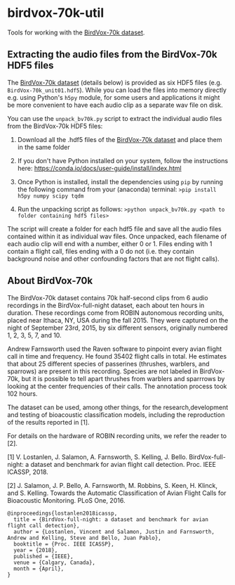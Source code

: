# birdvox-70k-util
Tools for working with the [BirdVox-70k dataset](https://zenodo.org/record/1226427).



## Extracting the audio files from the BirdVox-70k HDF5 files

The [BirdVox-70k dataset](https://zenodo.org/record/1226427) (details below) is provided as six HDF5 files (e.g. `BirdVox-70k_unit01.hdf5`). While you can load the files into memory directly e.g. using Python's `h5py` module, for some users and applications it might be more convenient to have each audio clip as a separate wav file on disk.

You can use the `unpack_bv70k.py` script to extract the individual audio files from the BirdVox-70k HDF5 files:

1. Download all the .hdf5 files of the [BirdVox-70k dataset](https://zenodo.org/record/1226427) and place them in the same folder

2. If you don't have Python installed on your system, follow the instructions here: https://conda.io/docs/user-guide/install/index.html

3. Once Python is installed, install the dependencies using `pip` by running the following command from your (anaconda) terminal: `>pip install h5py numpy scipy tqdm`

4. Run the unpacking script as follows: `>python unpack_bv70k.py <path to folder containing hdf5 files>`

The script will create a folder for each hdf5 file and save all the audio files contained within it as individual wav files. Once unpacked, each filename of each audio clip will end with a number, either 0 or 1. Files ending with 1 contain a flight call, files ending with a 0 do not (i.e. they contain background noise and other confounding factors that are not flight calls).

## About BirdVox-70k

The BirdVox-70k dataset contains 70k half-second clips from 6 audio recordings in the BirdVox-full-night dataset, each about ten hours in duration. These recordings come from ROBIN autonomous recording units, placed near Ithaca, NY, USA during the fall 2015. They were captured on the night of September 23rd, 2015, by six different sensors, originally numbered 1, 2, 3, 5, 7, and 10.

Andrew Farnsworth used the Raven software to pinpoint every avian flight call in time and frequency. He found 35402 flight calls in total. He estimates that about 25 different species of passerines (thrushes, warblers, and sparrows) are present in this recording. Species are not labeled in BirdVox-70k, but it is possible to tell apart thrushes from warblers and sparrrows by looking at the center frequencies of their calls. The annotation process took 102 hours.

The dataset can be used, among other things, for the research,development and testing of bioacoustic classification models, including the reproduction of the results reported in [1].

For details on the hardware of ROBIN recording units, we refer the reader to [2].

[1] V. Lostanlen, J. Salamon, A. Farnsworth, S. Kelling, J. Bello. BirdVox-full-night: a dataset and benchmark for avian flight call detection. Proc. IEEE ICASSP, 2018.

[2] J. Salamon, J. P. Bello, A. Farnsworth, M. Robbins, S. Keen, H. Klinck, and S. Kelling. Towards the Automatic Classification of Avian Flight Calls for Bioacoustic Monitoring. PLoS One, 2016.

```
@inproceedings{lostanlen2018icassp,
  title = {BirdVox-full-night: a dataset and benchmark for avian flight call detection},
  author = {Lostanlen, Vincent and Salamon, Justin and Farnsworth, Andrew and Kelling, Steve and Bello, Juan Pablo},
  booktitle = {Proc. IEEE ICASSP},
  year = {2018},
  published = {IEEE},
  venue = {Calgary, Canada},
  month = {April},
}
```
